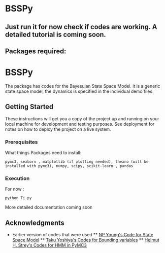 # BSSPy

## Just run it for now check if codes are working. A detailed tutorial is coming soon. 

## Packages required:
 

# BSSPy

The package has codes for the Bayesuian State Space Model. It is a generic state space model, the dynamics is specified in the individual demo files.

## Getting Started

These instructions will get you a copy of the project up and running on your local machine for development and testing purposes. See deployment for notes on how to deploy the project on a live system.

### Prerequisites

What things Packages need to install:

```
pymc3, seaborn , matplotlib (if plotting needed), theano (will be installed with pymc3), numpy, scipy, scikit-learn , pandas
```

### Execution

For now :
```
python Ti.py
```

More detailed documentation coming soon
 

## Acknowledgments

* Earlier version of codes that were used 
** [ NP Young's Code for State Space Model](https://gist.github.com/npyoung/adc097f95c6148a5e31c2f388efaa697)
** [Taku Yoshiya's Codes for Bounding variables](https://gist.github.com/taku-y/aa4503452b5573c458c8c3fc32af0919)
** [Helmut H. Strey's Codes for HMM in PyMC3](https://github.com/hstrey/Hidden-Markov-Models-pymc3)
